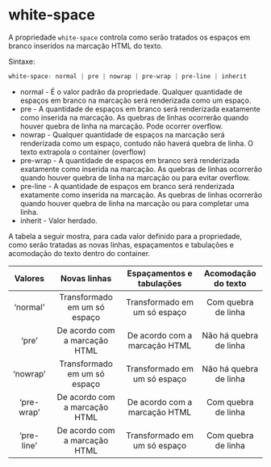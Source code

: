 # white-space

A propriedade `white-space` controla como serão tratados os espaços em branco inseridos na marcação HTML do texto.

Sintaxe:

```css
white-space: normal | pre | nowrap | pre-wrap | pre-line | inherit
```

* normal - É o valor padrão da propriedade. Qualquer quantidade de espaços em branco na marcação será renderizada como um espaço.
* pre - A quantidade de espaços em branco será renderizada exatamente como inserida na marcação. As quebras de linhas ocorrerão quando houver quebra de linha na marcação. Pode ocorrer overflow.
* nowrap - Qualquer quantidade de espaços na marcação será renderizada como um espaço, contudo não haverá quebra de linha. O texto extrapola o container (overflow)
* pre-wrap - A quantidade de espaços em branco será renderizada exatamente como inserida na marcação. As quebras de linhas ocorrerão quando houver quebra de linha na marcação ou para evitar overflow.
* pre-line - A quantidade de espaços em branco será renderizada exatamente como inserida na marcação. As quebras de linhas ocorrerão quando houver quebra de linha na marcação ou para completar uma linha.
* inherit - Valor herdado.

A tabela a seguir mostra, para cada valor definido para a propriedade, como serão tratadas as novas linhas, espaçamentos e tabulações e acomodação do texto dentro do container.

|   Valores  | Novas linhas                  | Espaçamentos e tabulações     | Acomodação do texto
| :--:       | :--:                          | :--:                          | :--:
| ‘normal’   | Transformado em um só espaço  | Transformado em um só espaço  | Com quebra de linha
| ‘pre’      | De acordo com a marcação HTML | De acordo com a marcação HTML | Não há quebra de linha
| ‘nowrap’   | Transformado em um só espaço  | Transformado em um só espaço  | Não há quebra de linha
| ‘pre-wrap’ | De acordo com a marcação HTML | De acordo com a marcação HTML | Com quebra de linha
| ‘pre-line’ | De acordo com a marcação HTML | Transformado em um só espaço  | Com quebra de linha
